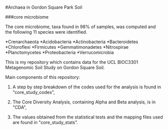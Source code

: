 #Archaea in Gordon Square Park Soil

###core microbiome 

The core microbiome, taxa found in 98% of samples, was computed and the following 11 species were identified. 

*Crenarchaeota
*Acidobacteria
*Actinobacteria
*Bacteroidetes
*Chloroflexi
*Firmicutes
*Gemmatimonadetes
*Nitrospirae
*Planctomycetes
*Proteobacteria
*Verrucomicrobia


This is my repository which contains data for the UCL BIOC3301 Metagenomic Soil Study on Gordon Square Soil.

Main components of this repository:

1) A step by step breakdown of the codes used for the analysis is found in "core_study_codes",

2) The Core Diversity Analysis, containing Alpha and Beta analysis, is in "CDA",

3) The values obtained from the statistical tests and the mapping files used are found in "core_study_stats".
